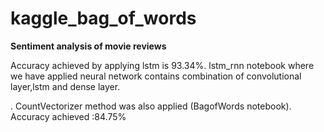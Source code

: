 # kaggle_bag_of_words 
<b> Sentiment analysis of movie reviews </b>
<p> Accuracy achieved by applying lstm is 93.34%. lstm_rnn notebook where we have applied neural network contains combination of convolutional layer,lstm and dense layer.</p>.
CountVectorizer method was also applied (BagofWords notebook). Accuracy achieved :84.75% 
